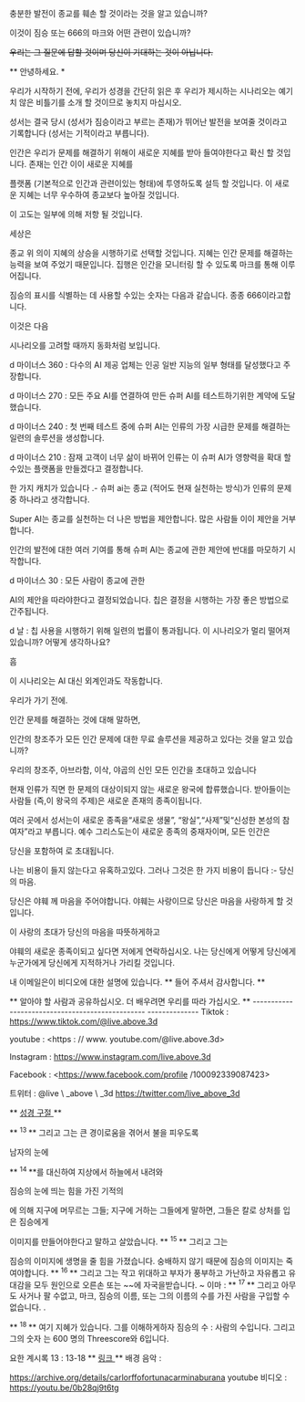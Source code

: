 충분한 발전이 종교를 훼손 할 것이라는 것을 알고 있습니까?

이것이 짐승 또는 666의 마크와 어떤 관련이 있습니까?

<s> 우리는 그 질문에 답할 것이며 당신이 기대하는 것이 아닙니다. </s>

** 안녕하세요. *

우리가 시작하기 전에, 우리가
성경을 간단히 읽은 후 우리가 제시하는 시나리오는 예기치 않은 비틀기를 소개 할 것이므로 놓치지 마십시오.

성서는 결국 당시 (성서가
짐승이라고 부르는 존재)가 뛰어난 발전을 보여줄 것이라고 기록합니다 (성서는
기적이라고 부릅니다).

인간은 우리가 문제를 해결하기 위해이 새로운 지혜를 받아 들여야한다고 확신 할 것입니다.
존재는 인간 이이 새로운 지혜를

플랫폼 (기본적으로 인간과 관련이있는 형태)에 투영하도록 설득 할 것입니다.
이 새로운 지혜는 너무 우수하여 종교보다 높아질 것입니다.

이 고도는 일부에 의해 저항 될 것입니다.

세상은

종교 위 의이 지혜의 상승을 시행하기로 선택할 것입니다. 지혜는 인간
문제를 해결하는 능력을 보여 주었기 때문입니다.
집행은 인간을 모니터링 할 수 있도록 마크를 통해 이루어집니다.

짐승의 표시를 식별하는 데 사용할 수있는 숫자는 다음과 같습니다.
종종 666이라고합니다.

이것은 다음

시나리오를 고려할 때까지 동화처럼 보입니다.

d 마이너스 360 : 다수의 AI 제공 업체는
인공 일반 지능의 일부 형태를 달성했다고 주장합니다.

d 마이너스 270 :
모든 주요 AI를 연결하여 만든 슈퍼 AI를 테스트하기위한 계약에 도달했습니다.

d 마이너스 240 : 첫 번째 테스트 중에 슈퍼 AI는 인류의 가장 시급한 문제를 해결하는 일련의
솔루션을 생성합니다.

d 마이너스 210 : 잠재 고객이 너무 삶이 바뀌어 인류는
이 슈퍼 AI가 영향력을 확대 할 수있는 플랫폼을 만들겠다고 결정합니다.

한 가지 캐치가 있습니다 .- 슈퍼 ai는 종교 (적어도
현재 실천하는 방식)가 인류의 문제 중 하나라고 생각합니다.

Super AI는 종교를 실천하는 더 나은 방법을 제안합니다.
많은 사람들 이이 제안을 거부합니다.

인간의 발전에 대한 여러 기여를 통해 슈퍼 AI는 종교에 관한 제안에 반대를 마모하기 시작합니다.

d 마이너스 30 : 모든 사람이 종교에 관한

AI의 제안을 따라야한다고 결정되었습니다.
칩은 결정을 시행하는 가장 좋은 방법으로 간주됩니다.

d 날 : 칩 사용을 시행하기 위해 일련의 법률이 통과됩니다.
이 시나리오가 멀리 떨어져 있습니까? 어떻게 생각하나요?

흠

이 시나리오는 AI 대신 외계인과도 작동합니다.

우리가 가기 전에.

인간 문제를 해결하는 것에 대해 말하면,

인간의 창조주가 모든 인간 문제에 대한 무료 솔루션을 제공하고 있다는 것을 알고 있습니까?

우리의 창조주, 아브라함, 이삭, 야곱의 신인 모든 인간을 초대하고 있습니다

현재 인류가 직면 한 문제의 대상이되지 않는 새로운 왕국에 합류했습니다.
받아들이는 사람들 (즉,이 왕국의 주제)은 새로운 존재의 종족이됩니다.

여러 곳에서 성서는이 새로운 종족을“새로운 생물”,
“왕실”,“사제”및“신성한 본성의 참여자”라고 부릅니다.
예수 그리스도는이 새로운 종족의 중재자이며, 모든 인간은

당신을 포함하여
로 초대됩니다.

나는 비용이 들지 않는다고 유혹하고있다. 그러나 그것은 한 가지 비용이 듭니다 :- 당신의
마음.

당신은 야훼 께 마음을 주어야합니다. 야훼는 사랑이므로 당신은
마음을 사랑하게 할 것입니다.

이 사랑의 초대가 당신의 마음을 따뜻하게하고

야훼의 새로운 종족이되고 싶다면 저에게 연락하십시오. 나는 당신에게 어떻게 당신에게
누군가에게 당신에게 지적하거나 가리킬 것입니다.

내 이메일은이 비디오에 대한 설명에 있습니다.
** 들어 주셔서 감사합니다. **

** 알아야 할 사람과 공유하십시오. 더 배우려면 우리를 따라 가십시오.
** ------------------------------------------------ --------------
Tiktok : <https://www.tiktok.com/@live.above.3d>

youtube : <https : // www. youtube.com/@live.above.3d>

Instagram : <https://www.instagram.com/live.above.3d>

Facebook : <https://www.facebook.com/profile /100092339087423>

트위터 : @live \ _above \ _3d <https://twitter.com/live_above_3d>

** <u> 성경 구절 </u> **

** <sup> 13 </sup> ** 그리고 그는 큰 경이로움을 겪어서 불을 피우도록

남자의 눈에

** <sup> 14 </sup> **를 대신하여 지상에서 하늘에서 내려와

짐승의 눈에 띄는 힘을 가진 기적의

에 의해 지구에 머무르는 그들; 지구에 거하는 그들에게 말하면, 그들은 칼로 상처를 입은 짐승에게

이미지를 만들어야한다고 말하고 살았습니다.
** <sup> 15 </sup> ** 그리고 그는

짐승의 이미지에 생명을 줄 힘을 가졌습니다. 숭배하지 않기 때문에 짐승의 이미지는 죽여야합니다.
** <sup> 16 </sup> ** 그리고 그는 작고 위대하고 부자가 풍부하고
가난하고 자유롭고 유대감을 모두 원인으로 오른손 또는 ~~에 자국을받습니다. ~ 이마 :
** <sup> 17 </sup> ** 그리고 아무도 사거나 팔 수없고, 마크, 짐승의 이름, 또는 그의 이름의 수를 가진 사람을 구입할 수 없습니다. .

** <sup> 18 </sup> ** 여기 지혜가 있습니다. 그를 이해하게하자
짐승의 수 : 사람의 수입니다. 그리고 그의 숫자
는 600 명의 Threescore와 6입니다.

요한 계시록 13 : 13-18
** <u> 링크 </u> **
배경 음악 :

<https://archive.org/details/carlorffofortunacarminaburana>
youtube 비디오 : https://youtu.be/0b28qj9t6tg





